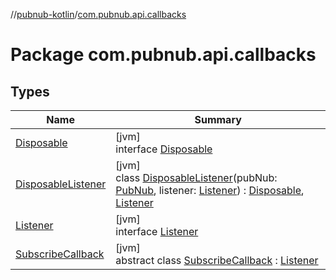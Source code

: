 //[pubnub-kotlin](../../index.md)/[com.pubnub.api.callbacks](index.md)

# Package com.pubnub.api.callbacks

## Types

| Name | Summary |
|---|---|
| [Disposable](-disposable/index.md) | [jvm]<br>interface [Disposable](-disposable/index.md) |
| [DisposableListener](-disposable-listener/index.md) | [jvm]<br>class [DisposableListener](-disposable-listener/index.md)(pubNub: [PubNub](../com.pubnub.api/-pub-nub/index.md), listener: [Listener](-listener/index.md)) : [Disposable](-disposable/index.md), [Listener](-listener/index.md) |
| [Listener](-listener/index.md) | [jvm]<br>interface [Listener](-listener/index.md) |
| [SubscribeCallback](-subscribe-callback/index.md) | [jvm]<br>abstract class [SubscribeCallback](-subscribe-callback/index.md) : [Listener](-listener/index.md) |
